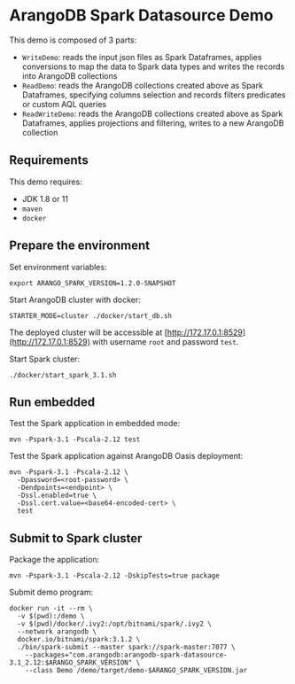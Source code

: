 # ArangoDB Spark Datasource Demo

This demo is composed of 3 parts:

- `WriteDemo`: reads the input json files as Spark Dataframes, applies conversions to map the data to Spark data types
  and writes the records into ArangoDB collections
- `ReadDemo`: reads the ArangoDB collections created above as Spark Dataframes, specifying columns selection and records
  filters predicates or custom AQL queries
- `ReadWriteDemo`: reads the ArangoDB collections created above as Spark Dataframes, applies projections and filtering,
  writes to a new ArangoDB collection


## Requirements

This demo requires:
- JDK 1.8 or 11
- `maven`
- `docker`


## Prepare the environment

Set environment variables:

```shell
export ARANGO_SPARK_VERSION=1.2.0-SNAPSHOT
```

Start ArangoDB cluster with docker:

```shell
STARTER_MODE=cluster ./docker/start_db.sh
```

The deployed cluster will be accessible at [http://172.17.0.1:8529](http://172.17.0.1:8529) with username `root` and
password `test`.

Start Spark cluster:

```shell
./docker/start_spark_3.1.sh 
```


## Run embedded

Test the Spark application in embedded mode:
```shell
mvn -Pspark-3.1 -Pscala-2.12 test
```

Test the Spark application against ArangoDB Oasis deployment:
```shell
mvn -Pspark-3.1 -Pscala-2.12 \
  -Dpassword=<root-password> \
  -Dendpoints=<endpoint> \
  -Dssl.enabled=true \
  -Dssl.cert.value=<base64-encoded-cert> \
  test
```


## Submit to Spark cluster

Package the application:
```shell
mvn -Pspark-3.1 -Pscala-2.12 -DskipTests=true package
```

Submit demo program:

```shell
docker run -it --rm \
  -v $(pwd):/demo \
  -v $(pwd)/docker/.ivy2:/opt/bitnami/spark/.ivy2 \
  --network arangodb \
  docker.io/bitnami/spark:3.1.2 \
  ./bin/spark-submit --master spark://spark-master:7077 \
    --packages="com.arangodb:arangodb-spark-datasource-3.1_2.12:$ARANGO_SPARK_VERSION" \
    --class Demo /demo/target/demo-$ARANGO_SPARK_VERSION.jar
```
